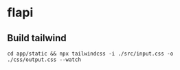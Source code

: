 # flapi

## Build tailwind
```script
cd app/static && npx tailwindcss -i ./src/input.css -o ./css/output.css --watch
```